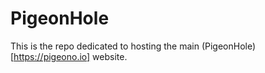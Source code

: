 # PigeonHole
This is the repo dedicated to hosting the main (PigeonHole)[https://pigeono.io] website.
